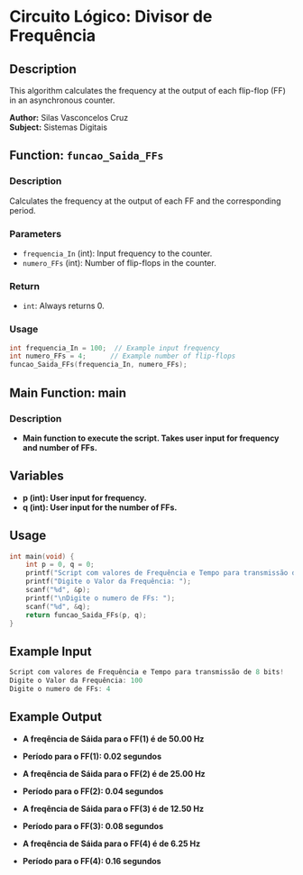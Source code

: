 # Circuito Lógico: Divisor de Frequência

## Description
This algorithm calculates the frequency at the output of each flip-flop (FF) in an asynchronous counter.

**Author:** Silas Vasconcelos Cruz  
**Subject:** Sistemas Digitais

## Function: `funcao_Saida_FFs`

### Description
Calculates the frequency at the output of each FF and the corresponding period.

### Parameters
- `frequencia_In` (int): Input frequency to the counter.
- `numero_FFs` (int): Number of flip-flops in the counter.

### Return
- `int`: Always returns 0.

### Usage
```c
int frequencia_In = 100;  // Example input frequency
int numero_FFs = 4;      // Example number of flip-flops
funcao_Saida_FFs(frequencia_In, numero_FFs);
```
## Main Function: main
### Description
- **Main function to execute the script. Takes user input for frequency and number of FFs.**
## Variables
- **p (int): User input for frequency.**
- **q (int): User input for the number of FFs.**
## Usage
```c
int main(void) {
    int p = 0, q = 0;
    printf("Script com valores de Frequência e Tempo para transmissão de 8 bits!\n");
    printf("Digite o Valor da Frequência: ");
    scanf("%d", &p);
    printf("\nDigite o numero de FFs: ");
    scanf("%d", &q);
    return funcao_Saida_FFs(p, q);
}
````
## Example Input
```c
Script com valores de Frequência e Tempo para transmissão de 8 bits!
Digite o Valor da Frequência: 100
Digite o numero de FFs: 4
```
## Example Output
- **A freqência de Sáida para o FF(1) é de 50.00 Hz**
- **Período para o FF(1):  0.02 segundos**
  
- **A freqência de Sáida para o FF(2) é de 25.00 Hz**
- **Período para o FF(2):  0.04 segundos**
  
- **A freqência de Sáida para o FF(3) é de 12.50 Hz**
- **Período para o FF(3):  0.08 segundos**
  
- **A freqência de Sáida para o FF(4) é de 6.25 Hz**
- **Período para o FF(4):  0.16 segundos**

